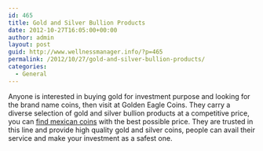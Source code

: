 ```yaml
---
id: 465
title: Gold and Silver Bullion Products
date: 2012-10-27T16:05:00+00:00
author: admin
layout: post
guid: http://www.wellnessmanager.info/?p=465
permalink: /2012/10/27/gold-and-silver-bullion-products/
categories:
  - General
---
```

Anyone is interested in buying gold for investment purpose and looking for the brand name coins, then visit at Golden Eagle Coins. They carry a diverse selection of gold and silver bullion products at a competitive price, you can [find mexican coins](http://www.goldeneaglecoin.com/Foreign_Coins_%26_Notes/Mexican_Coins_%26_Currency) with the best possible price. They are trusted in this line and provide high quality gold and silver coins, people can avail their service and make your investment as a safest one.